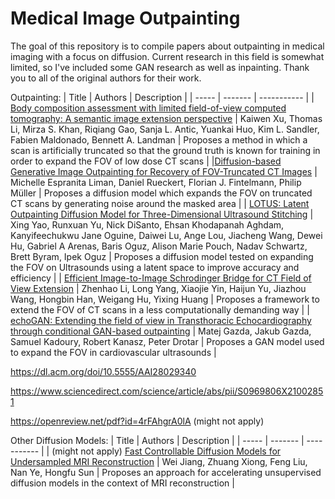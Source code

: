 # Medical Image Outpainting
The goal of this repository is to compile papers about outpainting in medical imaging with a focus on diffusion. Current research in this field is somewhat limited, so I've included some GAN research as well as inpainting. Thank you to all of the original authors for their work.

Outpainting:
| Title | Authors | Description |
| ----- | ------- | ----------- |
| [Body composition assessment with limited field-of-view computed tomography: A semantic image extension perspective](https://www.sciencedirect.com/science/article/abs/pii/S1361841523001123?via%3Dihub) | Kaiwen Xu, Thomas Li, Mirza S. Khan, Riqiang Gao, Sanja L. Antic, Yuankai Huo, Kim L. Sandler, Fabien Maldonado, Bennett A. Landman | Proposes a method in which a scan is artificially truncated so that the ground truth is known for training in order to expand the FOV of low dose CT scans |
|[Diffusion-based Generative Image Outpainting for Recovery of FOV-Truncated CT Images](https://arxiv.org/abs/2406.04769) | Michelle Espranita Liman, Daniel Rueckert, Florian J. Fintelmann, Philip Müller | Proposes a diffusion model which expands the FOV on truncated CT scans by generating noise around the masked area |
| [LOTUS: Latent Outpainting Diffusion Model for Three-Dimensional Ultrasound Stitching](https://openreview.net/forum?id=EyaeQLYCZP) | Xing Yao, Runxuan Yu, Nick DiSanto, Ehsan Khodapanah Aghdam, Kanyifeechukwu Jane Oguine, Daiwei Lu, Ange Lou, Jiacheng Wang, Dewei Hu, Gabriel A Arenas, Baris Oguz, Alison Marie Pouch, Nadav Schwartz, Brett Byram, Ipek Oguz | Proposes a diffusion model tested on expanding the FOV on Ultrasounds using a latent space to improve accuracy and efficiency |
| [Efficient Image-to-Image Schrodinger Bridge for CT Field of View Extension](https://arxiv.org/abs/2508.11211) | Zhenhao Li, Long Yang, Xiaojie Yin, Haijun Yu, Jiazhou Wang, Hongbin Han, Weigang Hu, Yixing Huang | Proposes a framework to extend the FOV of CT scans in a less computationally demanding way |
| [echoGAN: Extending the field of view in Transthoracic Echocardiography through conditional GAN-based outpainting](https://www.sciencedirect.com/science/article/pii/S016926072500286X) | Matej Gazda, Jakub Gazda, Samuel Kadoury, Robert Kanasz, Peter Drotar | Proposes a GAN model used to expand the FOV in cardiovascular ultrasounds | 

https://dl.acm.org/doi/10.5555/AAI28029340

https://www.sciencedirect.com/science/article/abs/pii/S0969806X21002851

https://openreview.net/pdf?id=4rFAhgrA0lA (might not apply)

Other Diffusion Models:
| Title | Authors | Description |
| ----- | ------- | ----------- |
| (might not apply) [Fast Controllable Diffusion Models for Undersampled MRI Reconstruction](https://ieeexplore.ieee.org/abstract/document/10635891 ) | Wei Jiang, Zhuang Xiong, Feng Liu, Nan Ye, Hongfu Sun | Proposes an approach for accelerating unsupervised diffusion models in the context of MRI reconstruction |
